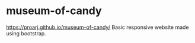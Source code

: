 # museum-of-candy
 https://proarj.github.io/museum-of-candy/
 Basic responsive website made using bootstrap.
